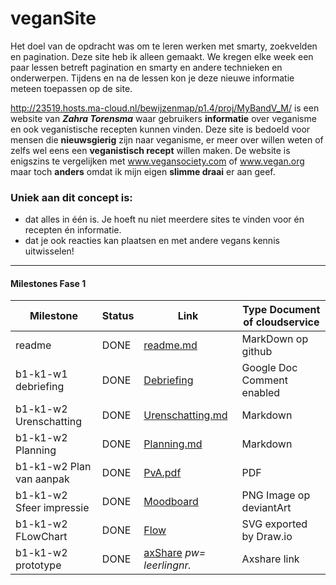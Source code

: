 # veganSite
Het doel van de opdracht was om te leren werken met smarty, zoekvelden en pagination.
Deze site heb ik alleen gemaakt.
We kregen elke week een paar lessen betreft pagination en smarty en andere technieken en onderwerpen.
Tijdens en na de lessen kon je deze nieuwe informatie meteen toepassen op de site.

http://23519.hosts.ma-cloud.nl/bewijzenmap/p1.4/proj/MyBandV_M/ is een website van ___Zahra Torensma___ waar gebruikers __informatie__ over veganisme en ook veganistische recepten kunnen vinden. Deze site is bedoeld voor mensen die __nieuwsgierig__ zijn naar veganisme, er meer over willen weten of zelfs wel eens een __veganistisch recept__ willen maken.
De website is enigszins te vergelijken met www.vegansociety.com of www.vegan.org maar toch __anders__ omdat ik mijn eigen __slimme draai__ er aan geef.

### Uniek aan dit concept is: 
 * dat alles in één is. Je hoeft nu niet meerdere sites te vinden voor én recepten én informatie.
 * dat je ook reacties kan plaatsen en met andere vegans kennis uitwisselen!

---
#### Milestones Fase 1
| Milestone  | Status | Link | Type Document of cloudservice |
| ------ |  ------ | ------ | ------ |
| readme                         | DONE |  [readme.md]            | MarkDown op github |
| b1-k1-w1 debriefing            | DONE | [Debriefing]            | Google Doc Comment enabled |
| b1-k1-w2 Urenschatting         | DONE | [Urenschatting.md]| Markdown |
| b1-k1-w2 Planning              | DONE | [Planning.md]     | Markdown |
| b1-k1-w2 Plan van aanpak       | DONE | [PvA.pdf]         | PDF |
| b1-k1-w2 Sfeer impressie       | DONE | [Moodboard]       | PNG Image op deviantArt |
| b1-k1-w2 FLowChart             | DONE | [Flow]                  | SVG exported by Draw.io |
| b1-k1-w2 prototype             | DONE | [axShare] *pw= leerlingnr.*         | Axshare link |

   [readme.md]: <https://github.com/ZahraTorensma/veganSite/master/readme.md>
   [Debriefing]: <http://23519.hosts.ma-cloud.nl/bewijzenmap/p1.4/proj/doc/schriftelijkadvies.pdf>
   [PvA.pdf]: <http://23519.hosts.ma-cloud.nl/bewijzenmap/p1.4/proj/doc/planvanaanpak.pdf>
   [Urenschatting.md]: <https://github.com/ZahraTorensma/p1.4_proj2/blob/master/Urenschatting.md>
   [Planning.md]: <https://github.com/ZahraTorensma/p1.4_proj2/blob/master/Planning.md>
   [Moodboard]: <http://23519.hosts.ma-cloud.nl/bewijzenmap/p1.4/proj/moodboard/MoodboardZAHRA_TORENSMA.png>
   [Flow]: <http://23519.hosts.ma-cloud.nl/bewijzenmap/p1.4/proj/doc/flowChart.png>
   [axShare]: <http://u6duzw.axshare.com/#g=1&p=home_desk>
